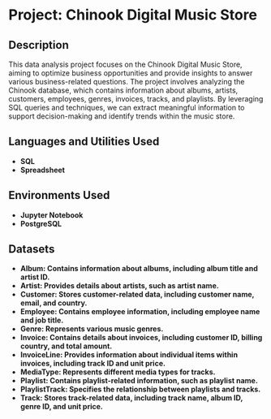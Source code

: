 <h1>Project: Chinook Digital Music Store</h1>



<h2>Description</h2>
This data analysis project focuses on the Chinook Digital Music Store, aiming to optimize business opportunities and provide insights to answer various business-related questions. The project involves analyzing the Chinook database, which contains information about albums, artists, customers, employees, genres, invoices, tracks, and playlists. By leveraging SQL queries and techniques, we can extract meaningful information to support decision-making and identify trends within the music store.
<br />


<h2>Languages and Utilities Used</h2>

- <b>SQL</b> 
- <b>Spreadsheet</b>

<h2>Environments Used </h2>

- <b>Jupyter Notebook</b>
- <b>PostgreSQL</b>

<h2>Datasets</h2>

- <b>Album: Contains information about albums, including album title and artist ID.</b>
- <b>Artist: Provides details about artists, such as artist name.</b>
- <b>Customer: Stores customer-related data, including customer name, email, and country.</b>
- <b>Employee: Contains employee information, including employee name and job title.</b>
- <b>Genre: Represents various music genres.</b>
- <b>Invoice: Contains details about invoices, including customer ID, billing country, and total amount.</b>
- <b>InvoiceLine: Provides information about individual items within invoices, including track ID and unit price.</b>
- <b>MediaType: Represents different media types for tracks.</b>
- <b>Playlist: Contains playlist-related information, such as playlist name.</b>
- <b>PlaylistTrack: Specifies the relationship between playlists and tracks.</b>
- <b>Track: Stores track-related data, including track name, album ID, genre ID, and unit price.</b>



